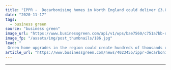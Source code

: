```yaml
---
title: "IPPR -  Decarbonising homes in North England could deliver £3.85bn boost"
date: "2020-11-17"
tags: 
  - business green
source: "business green"
image_url: "https://www.businessgreen.com/api/v1/wps/bae7560/c751a7bb-de0c-4687-8900-3ebb15092384/2/Leeds-from-above-185x114.jpg"
image_fp: "/assets/img/post_thumbnails/186.jpg"
lead: "
 Green home upgrades in the region could create hundreds of thousands of jobs and drive down emissions, think tank estimates ..."
article_url: "https://www.businessgreen.com/news/4023455/ippr-decarbonising-homes-north-england-deliver-gbp-85bn-boost"
---
```


---
